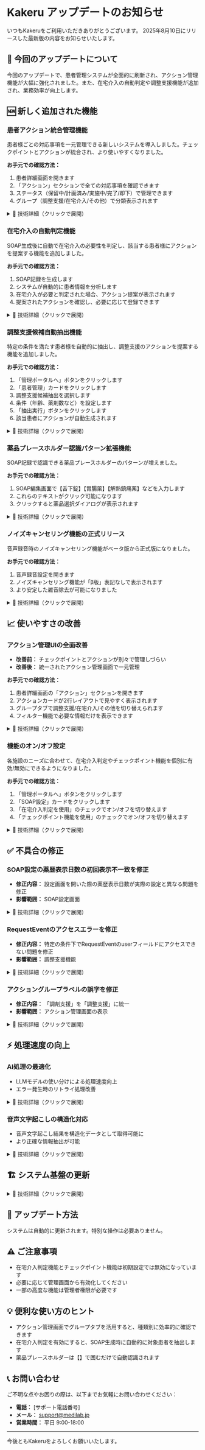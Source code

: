 # Kakeru アップデートのお知らせ

いつもKakeruをご利用いただきありがとうございます。
2025年8月10日にリリースした最新版の内容をお知らせいたします。

## 📢 今回のアップデートについて
今回のアップデートで、患者管理システムが全面的に刷新され、アクション管理機能が大幅に強化されました。また、在宅介入の自動判定や調整支援機能が追加され、業務効率が向上します。

## 🆕 新しく追加された機能

### 患者アクション統合管理機能
患者様ごとの対応事項を一元管理できる新しいシステムを導入しました。チェックポイントとアクションが統合され、より使いやすくなりました。

**お手元での確認方法：**
1. 患者詳細画面を開きます
2. 「アクション」セクションで全ての対応事項を確認できます
3. ステータス（保留中/計画済み/実施中/完了/却下）で管理できます
4. グループ（調整支援/在宅介入/その他）で分類表示されます

<details>
<summary>🔧 技術詳細（クリックで展開）</summary>

- 実装PR: yakureki-back#358, yakureki-front#303
- 主な変更:
  - PatientCheckpointとPatientActionを統合し新しいActionモデルに一本化
  - ViewSetベースの統一API設計
  - UUIDベースのモデル設計
  - ステータス管理の標準化（pending/planned/in_progress/declined/done）
- パフォーマンス: ページネーション実装（デフォルト20件）

</details>

### 在宅介入の自動判定機能
SOAP生成後に自動で在宅介入の必要性を判定し、該当する患者様にアクションを提案する機能を追加しました。

**お手元での確認方法：**
1. SOAP記録を生成します
2. システムが自動的に患者情報を分析します
3. 在宅介入が必要と判定された場合、アクション提案が表示されます
4. 提案されたアクションを確認し、必要に応じて登録できます

<details>
<summary>🔧 技術詳細（クリックで展開）</summary>

- 実装PR: yakureki-back#358, #360
- 判定条件:
  - 複数医療機関の受診歴
  - 患者年齢
  - 処方薬剤数
  - その他の複合条件
- 設定: UserSettingsでuse_home_care_recommendationフラグ制御
- 処理: SOAP生成後の非同期バックグラウンド処理

</details>

### 調整支援候補自動抽出機能
特定の条件を満たす患者様を自動的に抽出し、調整支援のアクションを提案する機能を追加しました。

**お手元での確認方法：**
1. 「管理ポータルへ」ボタンをクリックします
2. 「患者管理」カードをクリックします
3. 調整支援候補抽出を選択します
4. 条件（年齢、薬剤数など）を設定します
5. 「抽出実行」ボタンをクリックします
6. 該当患者にアクションが自動生成されます

<details>
<summary>🔧 技術詳細（クリックで展開）</summary>

- 実装PR: yakureki-back#350, #377, #379
- 管理コマンド: extract_adjustment_support_patients
- 抽出条件:
  - 複数医療機関受診
  - 年齢基準
  - 薬剤数
  - 添付文書内容でのフィルタリング
- RequestEventとの紐付け機能

</details>

### 薬品プレースホルダー認識パターン拡張機能
SOAP記録で認識できる薬品プレースホルダーのパターンが増えました。

**お手元での確認方法：**
1. SOAP編集画面で【舌下錠】【胃腸薬】【解熱鎮痛薬】などを入力します
2. これらのテキストがクリック可能になります
3. クリックすると薬品選択ダイアログが表示されます

<details>
<summary>🔧 技術詳細（クリックで展開）</summary>

- 実装PR: yakureki-front#309
- 追加パターン:
  - 【xxx錠】（xxxは2文字以上）
  - 【xxx薬】（xxxは2文字以上）
- リファクタリング:
  - 正規表現パターンをconstants/medicationPatterns.tsに集約
  - createMedicationRegex関数で生成ロジック一元化

</details>

### ノイズキャンセリング機能の正式リリース
音声録音時のノイズキャンセリング機能がベータ版から正式版になりました。

**お手元での確認方法：**
1. 音声録音設定を開きます
2. ノイズキャンセリング機能が「β版」表記なしで表示されます
3. より安定した雑音除去が可能になりました

<details>
<summary>🔧 技術詳細（クリックで展開）</summary>

- 実装PR: yakureki-front#312
- 変更内容:
  - β版表記の削除
  - 機能の安定性向上

</details>

## 📈 使いやすさの改善

### アクション管理UIの全面改善
- **改善前：** チェックポイントとアクションが別々で管理しづらい
- **改善後：** 統一されたアクション管理画面で一元管理

**お手元での確認方法：**
1. 患者詳細画面の「アクション」セクションを開きます
2. アクションカードが2行レイアウトで見やすく表示されます
3. グループタブで調整支援/在宅介入/その他を切り替えられます
4. フィルター機能で必要な情報だけを表示できます

<details>
<summary>🔧 技術詳細（クリックで展開）</summary>

- 実装PR: yakureki-front#303
- 新規コンポーネント:
  - PatientActionProposal: アクション提案管理
  - ActionCard: 統一アクションカード表示
  - ActionGroupTabs: グループタブ切り替え
  - FlexibleActionFilters: 柔軟なフィルタリング
- レスポンシブ対応と横スクロール問題の解決

</details>

### 機能のオン/オフ設定
各施設のニーズに合わせて、在宅介入判定やチェックポイント機能を個別に有効/無効にできるようになりました。

**お手元での確認方法：**
1. 「管理ポータルへ」ボタンをクリックします
2. 「SOAP設定」カードをクリックします
2. 「在宅介入判定を使用」のチェックでオン/オフを切り替えます
3. 「チェックポイント機能を使用」のチェックでオン/オフを切り替えます

<details>
<summary>🔧 技術詳細（クリックで展開）</summary>

- 実装PR: yakureki-back#360
- UserSettingsフィールド:
  - use_home_care_recommendation: 在宅介入判定（デフォルト: False）
  - use_checkpoint_service: チェックポイント機能（デフォルト: False）
- 各機能の独立制御が可能

</details>

## ✅ 不具合の修正

### SOAP設定の薬歴表示日数の初回表示不一致を修正
- **修正内容：** 設定画面を開いた際の薬歴表示日数が実際の設定と異なる問題を修正
- **影響範囲：** SOAP設定画面

<details>
<summary>🔧 技術詳細（クリックで展開）</summary>

- 修正PR: yakureki-front#307
- 原因: 初期値の読み込み処理の不具合
- 対策: 設定値の正しい反映処理

</details>

### RequestEventのアクセスエラーを修正
- **修正内容：** 特定の条件下でRequestEventのuserフィールドにアクセスできない問題を修正
- **影響範囲：** 調整支援機能

<details>
<summary>🔧 技術詳細（クリックで展開）</summary>

- 修正PR: yakureki-back#362
- 原因: userフィールドの参照エラー
- 対策: 適切なエラーハンドリング追加

</details>

### アクショングループラベルの誤字を修正
- **修正内容：** 「調剤支援」を「調整支援」に統一
- **影響範囲：** アクション管理画面の表示

<details>
<summary>🔧 技術詳細（クリックで展開）</summary>

- 修正PR: yakureki-front#305, yakureki-back#367
- 変更内容: 全体的な表記統一

</details>

## ⚡ 処理速度の向上

### AI処理の最適化
- LLMモデルの使い分けによる処理速度向上
- エラー発生時のリトライ処理改善

<details>
<summary>🔧 技術詳細（クリックで展開）</summary>

- **モデル最適化**（yakureki-back#382, #384, #386）
  - クイックモード: Gemini Pro使用
  - 通常モード: Gemini Pro Complex使用
  - モデル選択の自動最適化
- **エラー対策**（yakureki-back#388, #401）
  - MAX_TOKENSエラーの改善
  - JSONDecodeErrorの対処
  - 繰り返し生成問題の改善
- **パラメータ調整**（yakureki-back#403）
  - temperature設定の最適化

</details>

### 音声文字起こしの構造化対応
- 音声文字起こし結果を構造化データとして取得可能に
- より正確な情報抽出が可能

<details>
<summary>🔧 技術詳細（クリックで展開）</summary>

- 実装PR: yakureki-back#398
- 機能追加:
  - response_schemaサポート
  - 構造化データ取得

</details>

## 🏗️ システム基盤の更新

<details>
<summary>🔧 技術詳細（クリックで展開）</summary>

このセクションは技術者向けの情報です。

### インフラ改善
- MinIOセットアップとマイグレーションの問題修正（#373）
- Gemini 2.0モデルのthinking budget設定エラー修正（#396）

### コード品質向上
- CodeRabbitの自動レビュー機能削除（#352）
- LLMインターフェースとセッティングの更新（#356）
- ハイリスク薬剤の変数名統一（#370）

### データベース最適化
- チェックポイントグループ化判定の実装と改善（#371, #372）
- 調剤支援存在チェックポイントの実装（#379）

</details>

## 🔄 アップデート方法

システムは自動的に更新されます。特別な操作は必要ありません。

## ⚠️ ご注意事項

- 在宅介入判定機能とチェックポイント機能は初期設定では無効になっています
- 必要に応じて管理画面から有効化してください
- 一部の高度な機能は管理者権限が必要です

## 💡 便利な使い方のヒント

- アクション管理画面でグループタブを活用すると、種類別に効率的に確認できます
- 在宅介入判定を有効にすると、SOAP生成時に自動的に対象患者を抽出します
- 薬品プレースホルダーは【】で囲むだけで自動認識されます

## 📞 お問い合わせ

ご不明な点やお困りの際は、以下までお気軽にお問い合わせください：

- **電話：** [サポート電話番号]
- **メール：** support@medilab.jp
- **営業時間：** 平日 9:00-18:00

---

今後ともKakeruをよろしくお願いいたします。